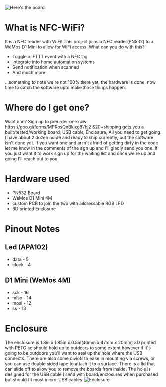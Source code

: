 ![Here's the board](https://i.imgur.com/lpjVlrc.jpg)

# What is NFC-WiFi?
It is a NFC reader with WiFi!
This project joins a NFC reader(PN532) to a WeMos D1 Mini to allow for WiFi access. 
What can you do with this?
* Toggle a IFTTT event with a NFC tag
* Integrate into home automation systems
* Send notification when scanned
* And much more

...something to note we're not 100% there yet, the hardware is done, now time to catch the
software upto make those things happen. 


# Where do I get one?
Want one? Sign up to preorder one now: https://goo.gl/forms/MPRosQnBkixg8Vhj2
$20+shipping gets you a built/tested/working board, USB cable, Enclosure, All you need to get going. 
I have about 2 dozen made and ready to ship currently, but the software isn't done yet. 
If you want one and aren't afraid of getting dirty in the code let me know in the comments of the sign up and I'll gladly send you one.
If you just want it to work sign up for the waiting list and once we're up and going I'll reach out to you. 

# Hardware used
* PN532 Board
* WeMos D1 Mini 4M
* custom PCB to join the two with addressable RGB LED
* 3D printed Enclosure

# Pinout Notes
## Led (APA102)
* data - 5
* clock - 4

## D1 Mini (WeMos 4M)
* sck - 16 
* miso - 14
* mosi - 12
* ss - 13

# Enclosure 
The enclosure is 1.8in x 1.85in x 0.8in(46mm x 47mm x 20mm) 3D printed with PETG so should hold up to outdoors to some extent however if it's going to be outdoors you'll want to seal up the hole where the USB connects. There are also some diviots to ease in mounting via screws, or you can use double sided tape to attach it to a surface. There is a lid that can slide off to allow you to remove the boards from inside. The hole is designed for the USB cable I send with board/enclosures when purchased but should fit most micro-USB cables. 
![Enclosure](https://i.imgur.com/oRg27Vw.png)